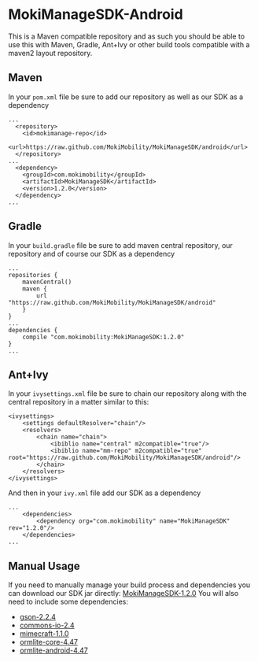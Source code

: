 MokiManageSDK-Android
=====================
This is a Maven compatible repository and as such you should be able to use this with Maven, Gradle, Ant+Ivy or other build tools compatible with a maven2 layout repository.

Maven
-----
In your `pom.xml` file be sure to add our repository as well as our SDK as a dependency
```
...
  <repository>
    <id>mokimanage-repo</id>
    <url>https://raw.github.com/MokiMobility/MokiManageSDK/android</url>
  </repository>
...
  <dependency>
    <groupId>com.mokimobility</groupId>
    <artifactId>MokiManageSDK</artifactId>
    <version>1.2.0</version>
  </dependency>
...
```

Gradle
------
In your `build.gradle` file be sure to add maven central repository, our repository and of course our SDK as a dependency
```
...
repositories {
    mavenCentral()
    maven {
        url "https://raw.github.com/MokiMobility/MokiManageSDK/android"
    }
}
...
dependencies {
    compile "com.mokimobility:MokiManageSDK:1.2.0"
}
...
```

Ant+Ivy
-------
In your `ivysettings.xml` file be sure to chain our repository along with the central repository in a matter similar to this:
```
<ivysettings>
    <settings defaultResolver="chain"/>
    <resolvers>
        <chain name="chain">
            <ibiblio name="central" m2compatible="true"/>
            <ibiblio name="mm-repo" m2compatible="true" root="https://raw.github.com/MokiMobility/MokiManageSDK/android"/>
        </chain>
    </resolvers>
</ivysettings>
```
And then in your `ivy.xml` file add our SDK as a dependency
```
...
    <dependencies>
        <dependency org="com.mokimobility" name="MokiManageSDK" rev="1.2.0"/>
    </dependencies>
...
```

Manual Usage
------------
If you need to manually manage your build process and dependencies you can download our SDK jar directly: [MokiManageSDK-1.2.0](https://raw.github.com/MokiMobility/MokiManageSDK/android/com/mokimobility/MokiManageSDK/1.2.0/MokiManageSDK-1.2.0.jar)
You will also need to include some dependencies:
* [gson-2.2.4](http://repo1.maven.org/maven2/com/google/code/gson/gson/2.2.4/gson-2.2.4.jar)
* [commons-io-2.4](http://repo1.maven.org/maven2/commons-io/commons-io/2.4/commons-io-2.4.jar)
* [mimecraft-1.1.0](http://repo1.maven.org/maven2/com/squareup/mimecraft/mimecraft/1.1.0/mimecraft-1.1.0.jar)
* [ormlite-core-4.47](http://repo1.maven.org/maven2/com/j256/ormlite/ormlite-core/4.47/ormlite-core-4.47.jar)
* [ormlite-android-4.47](http://repo1.maven.org/maven2/com/j256/ormlite/ormlite-android/4.47/ormlite-android-4.47.jar)
